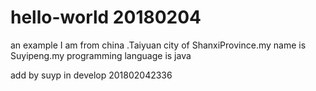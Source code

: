 # hello-world 20180204
an example
I am from china .Taiyuan city of ShanxiProvince.my name is Suyipeng.my programming language is java

add by suyp in develop 201802042336
